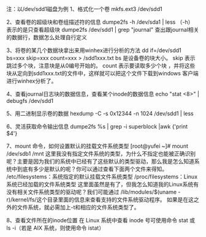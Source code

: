 注：以/dev/sdd1磁盘为例
1、格式化一个卷
mkfs.ext3   /dev/sdd1

2、查看卷的超级块和卷组描述符的信息
dumpe2fs  -h /dev/sda1 | less  （-h） 表示的是只查看超级块
dumpe2fs /dev/sdd1 | grep "journal"  查出跟journal相关的数据行，数据怎么处理自行定义


3、将卷的某几个数据块拿出来用winhex进行分析的方法
dd if=/dev/sdd1 bs=xxx skip=xxx count=xxx > /sdd1xxx.txt
bs 是设备卷的块大小。 skip 表示跳过多个块，注意块是从0编号开始的。
count 表示要读取多少个块 ，并将这些块从定向到sdd1xxx.txt的文件中，这样就可以把这个文件下载到windows 客户端进行winhex分析了。

4、查看journal日志块的数据信息，查看某个inode的数据信息
echo "stat <8>" | debugfs /dev/sdd1


5、用二进制显示卷的数据
hexdump -C -s 0x12344  -n 1024  /dev/sdd1 | less

6、灵活获取命令输出信息
dumpe2fs %s | grep -i superblock |awk {'print $4'}

7、mount 命令，如何设置默认的挂载文件系统类型
[root@yufei ~]# mount /dev/sdb1 /mnt
这里我没有指定文件系统的类型，为什么不指定也能被正确识别呢？主要是因为我们的系统中已经有了这些默认的类型驱动，那么我是怎么知道系统中到底有多少是默认的呢？你可以通过查看下面两个文件来得知。
/etc/filesystems：系统指定的默认挂载文件系统类型
/proc/filesystems：Linux系统已经加载的文件系统类型
这里面虽然是有了，但我怎么知道我的Linux系统有没有相关文件系统类型的驱动呢？我们可能通过 /lib/modules/$(uname -r)/kernel/fs/这个目录里面的信息来查看支持的文件系统驱动程序。
如果是在这之外的文件系统，就必需加上-t和相应的文件系统类型了。

8、查看文件所在的inode位置
在 Linux 系统中查看 inode 号可使用命令 stat 或 ls -i（若是 AIX 系统，则使用命令 istat）



